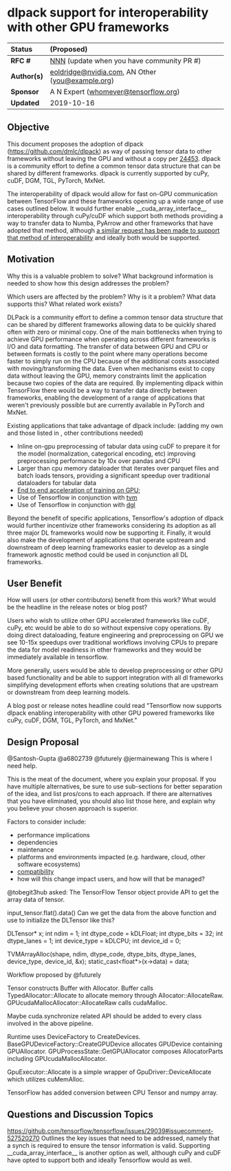 # dlpack support for interoperability with other GPU frameworks

| Status        | (Proposed)       |
:-------------- |:---------------------------------------------------- |
| **RFC #**     | [NNN](https://github.com/tensorflow/community/pull/NNN) (update when you have community PR #)|
| **Author(s)** | eoldridge@nvidia.com, AN Other (you@example.org) |
| **Sponsor**   | A N Expert (whomever@tensorflow.org)                 |
| **Updated**   | 2019-10-16                                           |

## Objective

This document proposes the adoption of dlpack (https://github.com/dmlc/dlpack) as way of passing tensor data to other frameworks without leaving the GPU and without a copy per [24453](https://github.com/tensorflow/tensorflow/issues/24453).  dlpack is a community effort to define a common tensor data structure that can be shared by different frameworks. dlpack is currently supported by cuPy, cuDF, DGM, TGL, PyTorch, MxNet. 

The interoperability of dlpack would allow for fast on-GPU communication between TensorFlow and these frameworks opening up a wide range of use cases outlined below.  It would further enable \_\_cuda_array_interface\_\_ interoperability through cuPy/cuDF which support both methods providing a way to transfer data to Numba, PyArrow and other frameworks that have adopted that method, although [a similar request has been made to support that method of interoperability](https://github.com/tensorflow/tensorflow/issues/29039) and ideally both would be supported.

## Motivation

Why this is a valuable problem to solve? What background information is needed
to show how this design addresses the problem?

Which users are affected by the problem? Why is it a problem? What data supports
this? What related work exists?

DLPack is a community effort to define a common tensor data structure that can be shared by different frameworks allowing data to be quickly shared often with zero or minimal copy. One of the main bottlenecks when trying to achieve GPU performance when operating across different frameworks is I/O and data formatting.  The transfer of data between GPU and CPU or between formats is costly to the point where many operations become faster to simply run on the CPU because of the additional costs associated with moving/transforming the data.  Even when mechanisms exist to copy data without leaving the GPU, memory constraints limit the application because two copies of the data are required.  By implementing dlpack within TensorFlow there would be a way to transfer data directly between frameworks, enabling the development of a range of applications that weren't previously possible but are currently available in PyTorch and MxNet.

Existing applications that take advantage of dlpack include: (adding my own and those listed in , other contributions needed)
 - Inline on-gpu preprocessing of tabular data using cuDF to prepare it for the model (normalization, categorical encoding, etc) improving preprocessing performance by 10x over pandas and CPU
 - Larger than cpu memory dataloader that iterates over parquet files and batch loads tensors, providing a significant speedup over traditional dataloaders for tabular data
 - [End to end acceleration of training on GPU](https://medium.com/rapids-ai/accelerating-deep-learning-recommender-systems-by-15x-using-rapids-fastai-and-pytorch-b50b4d8568d1); 
 - Use of Tensorflow in conjunction with [tvm](https://github.com/dmlc/tvm)
 - Use of Tensorflow in conjunction with [dgl](https://github.com/dmlc/dgl)

Beyond the benefit of specific applications, Tensorflow's adoption of dlpack would further incentivize other frameworks considering its adoption as all three major DL frameworks would now be supporting it.  Finally, it would also make the development of applications that operate upstream and downstream of deep learning frameworks easier to develop as a single framework agnostic method could be used in conjunction all DL frameworks.  

## User Benefit

How will users (or other contributors) benefit from this work? What would be the
headline in the release notes or blog post?

Users who wish to utilize other GPU accelerated frameworks like cuDF, cuPy, etc would be able to do so without expensive copy operations.  By doing direct dataloading, feature engineering and preprocessing on GPU we see 10-15x speedups over traditional workflows involving CPUs to prepare the data for model readiness in other frameworks and they would be immediately available in tensorflow.

More generally, users would be able to develop preprocessing or other GPU based functionality and be able to support integration with all dl frameworks simplifying development efforts when creating solutions that are upstream or downstream from deep learning models.

A blog post or release notes headline could read "Tensorflow now supports dlpack enabling interoperability with other GPU powered frameworks like cuPy, cuDF, DGM, TGL, PyTorch, and MxNet."

## Design Proposal

@Santosh-Gupta @a6802739 @futurely @jermainewang This is where I need help.

This is the meat of the document, where you explain your proposal. If you have
multiple alternatives, be sure to use sub-sections for better separation of the
idea, and list pros/cons to each approach. If there are alternatives that you
have eliminated, you should also list those here, and explain why you believe
your chosen approach is superior.

Factors to consider include:

* performance implications
* dependencies
* maintenance
* platforms and environments impacted (e.g. hardware, cloud, other software
  ecosystems)
* [compatibility](https://www.tensorflow.org/programmers_guide/version_compat)
* how will this change impact users, and how will that be managed?

@tobegit3hub asked:
The TensorFlow Tensor object provide API to get the array data of tensor.

input_tensor.flat<T>().data()
Can we get the data from the above function and use to initialize the DLTensor like this?

  DLTensor* x;
  int ndim = 1;
  int dtype_code = kDLFloat;
  int dtype_bits = 32;
  int dtype_lanes = 1;
  int device_type = kDLCPU;
  int device_id = 0;

  TVMArrayAlloc(shape, ndim, dtype_code, dtype_bits, dtype_lanes,
                device_type, device_id, &x);
  static_cast<float*>(x->data) = data;

Workflow proposed by @futurely

Tensor constructs Buffer with Allocator. Buffer calls TypedAllocator::Allocate to allocate memory through Allocator::AllocateRaw. GPUcudaMallocAllocator::AllocateRaw calls cudaMalloc.

Maybe cuda.synchronize related API should be added to every class involved in the above pipeline.

Runtime uses DeviceFactory to CreateDevices. BaseGPUDeviceFactory::CreateGPUDevice allocates GPUDevice containing GPUAllocator. GPUProcessState::GetGPUAllocator composes AllocatorParts including GPUcudaMallocAllocator.

GpuExecutor::Allocate is a simple wrapper of GpuDriver::DeviceAllocate which utilizes cuMemAlloc.

TensorFlow has added conversion between CPU Tensor and numpy array.

## Questions and Discussion Topics

https://github.com/tensorflow/tensorflow/issues/29039#issuecomment-527520270 Outlines the key issues that need to be addressed, namely that a synch is required to ensure the tensor information is valid.  Supporting \_\_cuda_array_interface\_\_ is another option as well, although cuPy and cuDF have opted to support both and ideally Tensorflow would as well.
